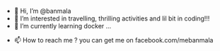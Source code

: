 - 👋 Hi, I’m @banmala
- 👀 I’m interested in travelling, thrilling activities and lil bit in coding!!!
- 🌱 I’m currently learning docker ...
<!-- - 💞️ I’m looking to collaborate on ... -->
- 📫 How to reach me ? you can get me on facebook.com/mebanmala

<!---
banmala/banmala is a ✨ special ✨ repository because its `README.md` (this file) appears on your GitHub profile.
You can click the Preview link to take a look at your changes.
--->
